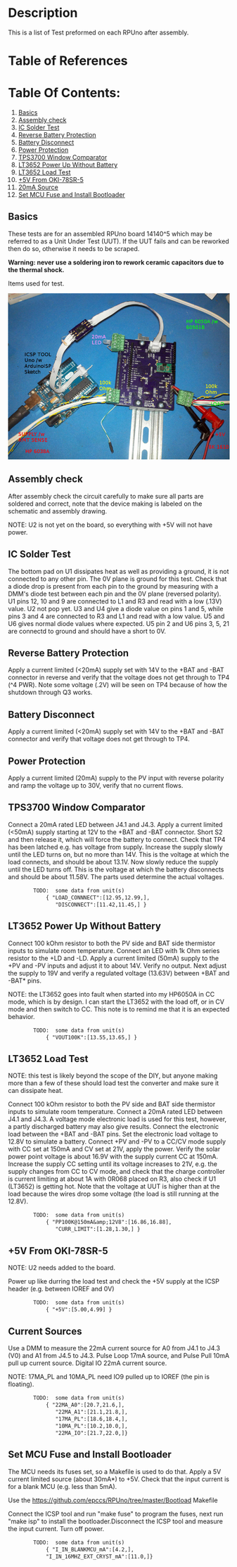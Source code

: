 # Description

This is a list of Test preformed on each RPUno after assembly.

# Table of References


# Table Of Contents:

1. [Basics](#basics)
2. [Assembly check](#assembly-check)
3. [IC Solder Test](#ic-solder-test)
4. [Reverse Battery Protection](#reverse-battery-protection)
5. [Battery Disconnect](#battery-disconnect)
6. [Power Protection](#power-protection)
7. [TPS3700 Window Comparator](#tps3700-window-comparator)
8. [LT3652 Power Up Without Battery](#lt3652-power-up-without-battery)
9. [LT3652 Load Test](#lt3652-load-test)
10. [+5V From OKI-78SR-5](#5v-from-oki-78sr-5)
11. [20mA Source](#current-sources)
12. [Set MCU Fuse and Install Bootloader](#set-mcu-fuse-and-install-bootloader)


## Basics

These tests are for an assembled RPUno board 14140^5 which may be referred to as a Unit Under Test (UUT). If the UUT fails and can be reworked then do so, otherwise it needs to be scraped. 

**Warning: never use a soldering iron to rework ceramic capacitors due to the thermal shock.**
    
Items used for test.

![ItemsUsedForTest](https://raw.githubusercontent.com/epccs/RPUno/master/Hardware/Testing/14140,ItemsUsedForTest.jpg "RPUno Items Used For Test")


## Assembly check

After assembly check the circuit carefully to make sure all parts are soldered and correct, note that the device making is labeled on the schematic and assembly drawing.
    
NOTE: U2 is not yet on the board, so everything with +5V will not have power.


## IC Solder Test

The bottom pad on U1 dissipates heat as well as providing a ground, it is not connected to any other pin. The 0V plane is ground for this test. Check that a diode drop is present from each pin to the ground by measuring with a DMM's diode test between each pin and the 0V plane (reversed polarity). U1 pins 12, 10 and 9 are connected to L1 and R3 and read with a low (.13V) value. U2 not pop yet. U3 and U4 give a diode value on pins 1 and 5, while pins 3 and 4 are connected to R3 and L1 and read with a low value. U5 and U6 gives normal diode values where expected. U5 pin 2 and U6 pins 3, 5, 21 are connectd to ground and should have a short to 0V.


## Reverse Battery Protection

Apply a current limited (&lt;20mA) supply set with 14V to the +BAT and -BAT connector in reverse and verify that the voltage does not get through to TP4 (^4 PWR). Note some voltage (.2V) will be seen on TP4 because of how the shutdown through Q3 works.
    

## Battery Disconnect

Apply a current limited (&lt;20mA) supply set with 14V to the +BAT and -BAT connector and verify that voltage does not get through to TP4. 


## Power Protection

Apply a current limited (20mA) supply to the PV input with reverse polarity and ramp the voltage up to 30V, verify that no current flows.


## TPS3700 Window Comparator 

Connect a 20mA rated LED between J4.1 and J4.3. Apply a current limited (&lt;50mA) supply starting at 12V to the +BAT and -BAT connector. Short S2 and then release it, which will force the battery to connect. Check that TP4 has been latched e.g. has voltage from supply. Increase the supply slowly until the LED turns on, but no more than 14V. This is the voltage at which the load connects, and should be about 13.1V. Now slowly reduce the supply until the LED turns off. This is the voltage at which the battery disconnects and should be about 11.58V. The parts used determine the actual voltages. 

```
        TODO:  some data from unit(s)
            { "LOAD_CONNNECT":[12.95,12.99,],
               "DISCONNECT":[11.42,11.45,] }
```


## LT3652 Power Up Without Battery

Connect 100 kOhm resistor to both the PV side and BAT side thermistor inputs to simulate room temperature. Connect an LED with 1k Ohm series resistor to the +LD and -LD. Apply a current limited (50mA) supply to the +PV and -PV inputs and adjust it to about 14V. Verify no output.  Next adjust the supply to 19V and verify a regulated voltage (13.63V) between +BAT and -BAT* pins. 

NOTE: the LT3652 goes into fault when started into my HP6050A in CC mode, which is by design. I can start the LT3652 with the load off, or in CV mode and then switch to CC. This note is to remind me that it is an expected behavior.

```
        TODO:  some data from unit(s)
            { "VOUT100K":[13.55,13.65,] }
```


## LT3652 Load Test

NOTE: this test is likely beyond the scope of the DIY, but anyone making more than a few of these should load test the converter and make sure it can dissipate heat.

Connect 100 kOhm resistor to both the PV side and BAT side thermistor inputs to simulate room temperature. Connect a 20mA rated LED between J4.1 and J4.3. A voltage mode electronic load is used for this test, however, a partly discharged battery may also give results. Connect the electronic load between  the +BAT and -BAT pins. Set the electronic load voltage to 12.8V to simulate a battery. Connect +PV and -PV to a CC/CV mode supply with CC set at 150mA and CV set at 21V, apply the power. Verify the solar power point voltage is about 16.9V with the supply current CC at 150mA. Increase the supply CC setting until its voltage increases to 21V, e.g. the supply changes from CC to CV mode, and check that the charge controller is current limiting at about 1A with 0R068 placed on R3, also check if U1 (LT3652) is getting hot. Note that the voltage at UUT is higher than at the load because the wires drop some voltage (the load is still running at the 12.8V). 

```
        TODO:  some data from unit(s)
            { "PP100K@150mA&amp;12V8":[16.86,16.88],
               "CURR_LIMIT":[1.28,1.30,] }
```


## +5V From OKI-78SR-5

NOTE: U2 needs added to the board.

Power up like durring the load test and check the +5V supply at the ICSP header (e.g. between IOREF and 0V)

```
        TODO:  some data from unit(s)
            { "+5V":[5.00,4.99] }
```

## Current Sources

Use a DMM to measure the 22mA current source for A0 from J4.1 to J4.3 (V0) and A1 from J4.5 to J4.3. Pulse Loop 17mA source, and Pulse Pull 10mA pull up current source. Digital IO 22mA current source. 
    
NOTE: 17MA_PL and 10MA_PL need IO9 pulled up to IOREF (the pin is floating).

```
        TODO:  some data from unit(s)
            { "22MA_A0":[20.7,21.6,],
               "22MA_A1":[21.1,21.8,],
               "17MA_PL":[18.6,18.4,],
               "10MA_PL":[10.2,10.0,],
               "22MA_IO":[21.7,22.0,]}
```


## Set MCU Fuse and Install Bootloader

The MCU needs its fuses set, so a Makefile is used to do that. Apply a 5V current limited source (about 30mA*) to +5V. Check that the input current is for a blank MCU (e.g. less than 5mA).

Use the <https://github.com/epccs/RPUno/tree/master/Bootload> Makefile 

Connect the ICSP tool and run "make fuse" to program the fuses, next run "make isp" to install the bootloader.Disconnect the ICSP tool and measure the input current. Turn off power.

```
        TODO:  some data from unit(s)
            { "I_IN_BLANKMCU_mA":[4.2,],
            "I_IN_16MHZ_EXT_CRYST_mA":[11.0,]}
```

